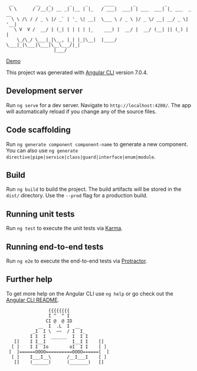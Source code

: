 ```
 __        __   _       _     _      ____       _           _             
 \ \      / /__(_) __ _| |__ | |_   / ___|  ___| | ___  ___| |_ ___  _ __ 
  \ \ /\ / / _ \ |/ _` | '_ \| __|  \___ \ / _ \ |/ _ \/ __| __/ _ \| '__|
   \ V  V /  __/ | (_| | | | | |_    ___) |  __/ |  __/ (__| || (_) | |   
    \_/\_/ \___|_|\__, |_| |_|\__|  |____/ \___|_|\___|\___|\__\___/|_|   
                  |___/           

```
[Demo](https://jeffholst.github.io/weight-selector/)

This project was generated with [Angular CLI](https://github.com/angular/angular-cli) version 7.0.4.

## Development server

Run `ng serve` for a dev server. Navigate to `http://localhost:4200/`. The app will automatically reload if you change any of the source files.

## Code scaffolding

Run `ng generate component component-name` to generate a new component. You can also use `ng generate directive|pipe|service|class|guard|interface|enum|module`.

## Build

Run `ng build` to build the project. The build artifacts will be stored in the `dist/` directory. Use the `--prod` flag for a production build.

## Running unit tests

Run `ng test` to execute the unit tests via [Karma](https://karma-runner.github.io).

## Running end-to-end tests

Run `ng e2e` to execute the end-to-end tests via [Protractor](http://www.protractortest.org/).

## Further help

To get more help on the Angular CLI use `ng help` or go check out the [Angular CLI README](https://github.com/angular/angular-cli/blob/master/README.md).

```
                {{{{{{{{
                I ^  ^ I
               CI @  @ ID
            __  I  .L  I  __       
          _I  I \  ~~  / I  I_
         I I  I  ______  I  I I
   []    I I__I          I__I I    []
  [ ]    I I  Io        oI  I I    [ ]
 [  ]======OOOO==========OOOO======[  ]
  [ ]    I___I__\      /__I___I    [ ]
   []    (______)      (_______)   []
```
